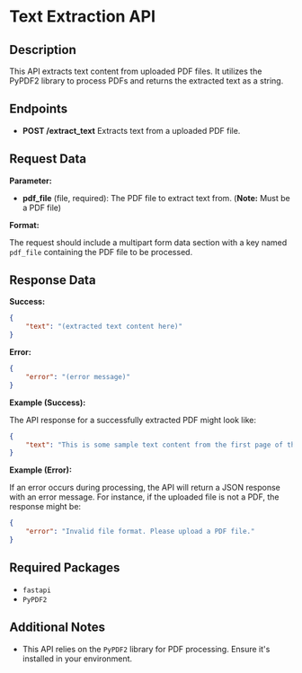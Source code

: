 
# Text Extraction API

## Description

This API extracts text content from uploaded PDF files. It utilizes the PyPDF2 library to process PDFs and returns the extracted text as a string.

## Endpoints

* **POST /extract_text**
    Extracts text from a uploaded PDF file.

## Request Data

**Parameter:**

- **pdf_file** (file, required): The PDF file to extract text from. (**Note:** Must be a PDF file)

**Format:**

The request should include a multipart form data section with a key named `pdf_file` containing the PDF file to be processed.

## Response Data

**Success:**

```json
{
    "text": "(extracted text content here)"
}
```

**Error:**

```json
{
    "error": "(error message)"
}
```

**Example (Success):**

The API response for a successfully extracted PDF might look like:

```json
{
    "text": "This is some sample text content from the first page of the PDF.\nHere's some more text from the second page."
}
```

**Example (Error):**

If an error occurs during processing, the API will return a JSON response with an error message. For instance, if the uploaded file is not a PDF, the response might be:

```json
{
    "error": "Invalid file format. Please upload a PDF file."
}
```

## Required Packages

* `fastapi`
* `PyPDF2`

## Additional Notes

* This API relies on the `PyPDF2` library for PDF processing. Ensure it's installed in your environment.


